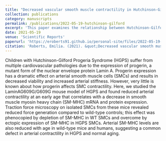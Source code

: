 ```yaml
---
title: "Decreased vascular smooth muscle contractility in Hutchinson-Gilford Progeria Syndrome linked to defective smooth muscle myosin heavy chain expression"
collection: publications
category: manuscripts
permalink: /publications/2022-05-19-hutchinson-gilford
excerpt: 'This paper examines the relationship between Hutchinson-Gilford Progeria Syndrome and the cellular/mechanical properties of the cardiovascular system.'
date: 2021-05-19
venue: 'Scientific Reports'
paperurl: 'https://eroberts91.github.io/personal-site/files/2022-05-19-hutchinson-gilford.pdf'
citation: 'Roberts, Emilia. (2021). &quot;Decreased vascular smooth muscle contractility in Hutchinson-Gilford Progeria Syndrome linked to defective smooth muscle myosin heavy chain expression.&quot; <i>Scientific Reports</i>. 11(1).'
---
```


Children with Hutchinson-Gilford Progeria Syndrome (HGPS) suffer from multiple cardiovascular pathologies due to the expression of progerin, a mutant form of the nuclear envelope protein Lamin A. Progerin expression has a dramatic effect on arterial smooth muscle cells (SMCs) and results in decreased viability and increased arterial stiffness. However, very little is known about how progerin affects SMC contractility. Here, we studied the LaminAG609G/G609G mouse model of HGPS and found reduced arterial contractility at an early age that correlates with a decrease in smooth muscle myosin heavy chain (SM-MHC) mRNA and protein expression. Traction force microscopy on isolated SMCs from these mice revealed reduced force generation compared to wild-type controls; this effect was phenocopied by depletion of SM-MHC in WT SMCs and overcome by ectopic expression of SM-MHC in HGPS SMCs. Arterial SM-MHC levels are also reduced with age in wild-type mice and humans, suggesting a common defect in arterial contractility in HGPS and normal aging.